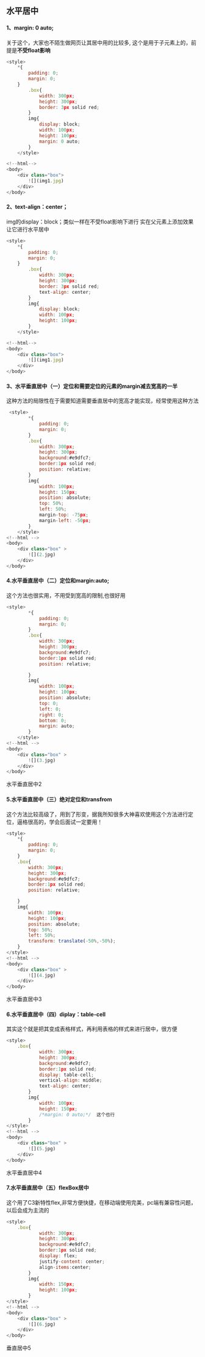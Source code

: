 ## 水平居中
#### 1、margin: 0 auto;
关于这个，大家也不陌生做网页让其居中用的比较多,
这个是用于子元素上的，前提是**不受float影响**
```javascript
<style>
    *{
        padding: 0;
        margin: 0;
    }
        .box{
            width: 300px;
            height: 300px;
            border: 3px solid red;
        }
        img{
            display: block;
            width: 100px;
            height: 100px;
            margin: 0 auto;
        }
    </style>

<!--html-->
<body>
    <div class="box">
        ![](img1.jpg)
    </div>
</body>
```
#### 2、text-align：center；
img的display：block；类似一样在不受float影响下进行
实在父元素上添加效果让它进行水平居中
```javascript
<style>
    *{
        padding: 0;
        margin: 0;
    }
        .box{
            width: 300px;
            height: 300px;
            border: 3px solid red;
            text-align: center;
        }
        img{
            display: block;
            width: 100px;
            height: 100px;
        }
    </style>

<!--html-->
<body>
    <div class="box">
        ![](img1.jpg)
    </div>
</body>
```

#### 3、水平垂直居中（一）定位和需要定位的元素的margin减去宽高的一半
这种方法的局限性在于需要知道需要垂直居中的宽高才能实现，经常使用这种方法
```javascript
 <style>
        *{
            padding: 0;
            margin: 0;
        }
        .box{
            width: 300px;
            height: 300px;
            background:#e9dfc7;
            border:1px solid red;
            position: relative;
        }
        img{
            width: 100px;
            height: 150px;
            position: absolute;
            top: 50%;
            left: 50%;
            margin-top: -75px;
            margin-left: -50px;
        }
    </style>
<!--html -->
<body>
    <div class="box" >
        ![](2.jpg)
    </div>
</body>
```
#### 4.水平垂直居中（二）定位和margin:auto;
这个方法也很实用，不用受到宽高的限制,也很好用
```javascript
<style>
        *{
            padding: 0;
            margin: 0;
        }
        .box{
            width: 300px;
            height: 300px;
            background:#e9dfc7;
            border:1px solid red;
            position: relative;

        }
        img{
            width: 100px;
            height: 100px;
            position: absolute;
            top: 0;
            left: 0;
            right: 0;
            bottom: 0;
            margin: auto;
        }
    </style>
<!--html -->
<body>
    <div class="box" >
        ![](3.jpg)
    </div>
</body>
```
水平垂直居中2

#### 5.水平垂直居中（三）绝对定位和transfrom
这个方法比较高级了，用到了形变，据我所知很多大神喜欢使用这个方法进行定位，逼格很高的，学会后面试一定要用！
```javascript
<style>
    *{
        padding: 0;
        margin: 0;
    }
    .box{
        width: 300px;
        height: 300px;
        background:#e9dfc7;
        border:1px solid red;
        position: relative;

    }
    img{
        width: 100px;
        height: 100px;
        position: absolute;
        top: 50%;
        left: 50%;
        transform: translate(-50%,-50%);
    }
</style>
<!--html -->
<body>
    <div class="box" >
        ![](4.jpg)
    </div>
</body>
```
水平垂直居中3

#### 6.水平垂直居中（四）diplay：table-cell
其实这个就是把其变成表格样式，再利用表格的样式来进行居中，很方便
```javascript
<style>
    .box{
            width: 300px;
            height: 300px;
            background:#e9dfc7;
            border:1px solid red;
            display: table-cell;
            vertical-align: middle;
            text-align: center;
        }
        img{
            width: 100px;
            height: 150px;
            /*margin: 0 auto;*/  这个也行
        }
</style>
<!--html -->
<body>
    <div class="box" >
        ![](5.jpg)
    </div>
</body>
```
水平垂直居中4

#### 7.水平垂直居中（五）flexBox居中
这个用了C3新特性flex,非常方便快捷，在移动端使用完美，pc端有兼容性问题，以后会成为主流的
```javascript
<style>
    .box{
            width: 300px;
            height: 300px;
            background:#e9dfc7;
            border:1px solid red;
            display: flex;
            justify-content: center;
            align-items:center;
        }
        img{
            width: 150px;
            height: 100px;
        }
</style>
<!--html -->
<body>
    <div class="box" >
        ![](6.jpg)
    </div>
</body>
```
垂直居中5


